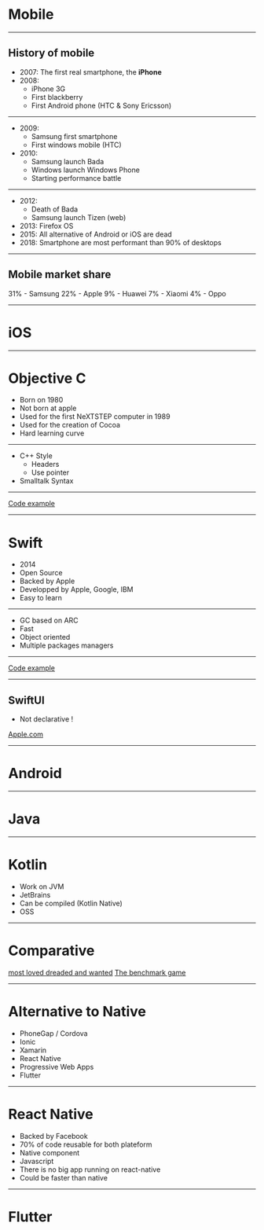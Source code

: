 
# Mobile

---

## History of mobile

- 2007: The first real smartphone, the **iPhone**
- 2008:
    - iPhone 3G
    - First blackberry
    - First Android phone (HTC & Sony Ericsson)

---

- 2009:
    - Samsung first smartphone
    - First windows mobile (HTC)
- 2010:
    - Samsung launch Bada
    - Windows launch Windows Phone
    - Starting performance battle

---

- 2012:
    - Death of Bada
    - Samsung launch Tizen (web)
- 2013: Firefox OS
- 2015: All alternative of Android or iOS are dead
- 2018: Smartphone are most performant than 90% of desktops

---

## Mobile market share

31% - Samsung
22% - Apple
9% - Huawei
7% - Xiaomi
4% - Oppo

---

# iOS

---

# Objective C

- Born on 1980
- Not born at apple
- Used for the first NeXTSTEP computer in 1989
- Used for the creation of Cocoa
- Hard learning curve

---

- C++ Style
    - Headers
    - Use pointer
- Smalltalk Syntax

---

[Code example](https://github.com/dkhamsing/open-source-ios-apps)

---

# Swift

- 2014
- Open Source
- Backed by Apple
- Developped by Apple, Google, IBM
- Easy to learn

---

- GC based on ARC
- Fast
- Object oriented
- Multiple packages managers

---

[Code example](https://github.com/dkhamsing/open-source-ios-apps)

---

## SwiftUI

- Not declarative !

[Apple.com](https://developer.apple.com/tutorials/swiftui/)

---

# Android

---

# Java

---

# Kotlin

- Work on JVM
- JetBrains
- Can be compiled (Kotlin Native)
- OSS

---

# Comparative

[most loved dreaded and wanted](https://insights.stackoverflow.com/survey/2019#most-loved-dreaded-and-wanted)
[The benchmark game](https://benchmarksgame-team.pages.debian.net/benchmarksgame/which-programs-are-fastest.html)

---

# Alternative to Native

- PhoneGap / Cordova
- Ionic
- Xamarin
- React Native
- Progressive Web Apps
- Flutter

---

# React Native

- Backed by Facebook
- 70% of code reusable for both plateform
- Native component
- Javascript
- There is no big app running on react-native
- Could be faster than native

---

# Flutter
